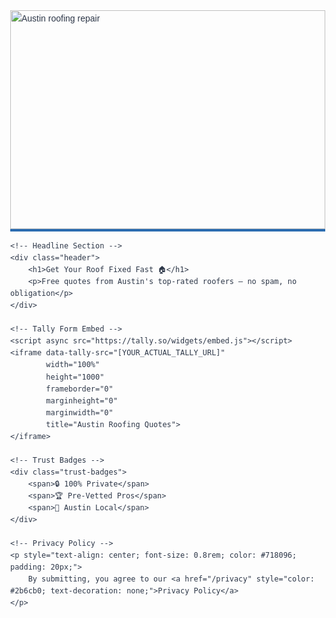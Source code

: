 <!index.html>
<html lang="en">
<head>
    <meta charset="UTF-8">
    <meta name="viewport" content="width=device-width, initial-scale=1.0">
    <title>Free Roofing Quotes | Austin Home Pros</title>
    <style>
        body {
            font-family: 'Arial', sans-serif;
            margin: 0;
            line-height: 1.6;
            color: #2d3748;
        }
        .header {
            text-align: center;
            padding: 40px 20px;
            background: #f7fafc;
        }
        .header h1 {
            font-size: 2.2rem;
            margin: 0 0 15px 0;
            color: #1a365d;
        }
        .header p {
            color: #4a5568;
            font-size: 1.1rem;
        }
        .trust-badges {
            display: flex;
            justify-content: center;
            gap: 25px;
            padding: 20px;
            background: #f7fafc;
            font-size: 0.9rem;
        }
        img {
            width: 100%;
            height: 350px;
            object-fit: cover;
            border-bottom: 4px solid #2b6cb0;
        }
    </style>
</head>
<body>
    <!-- Hero Image -->
    <img src="https://images.pexels.com/photos/221027/pexels-photo-221027.jpeg?auto=compress&cs=tinysrgb&w=1260&h=750&dpr=2" 
         alt="Austin roofing repair">

    <!-- Headline Section -->
    <div class="header">
        <h1>Get Your Roof Fixed Fast 🏠</h1>
        <p>Free quotes from Austin's top-rated roofers – no spam, no obligation</p>
    </div>

    <!-- Tally Form Embed -->
    <script async src="https://tally.so/widgets/embed.js"></script>
    <iframe data-tally-src="[YOUR_ACTUAL_TALLY_URL]"
            width="100%" 
            height="1000" 
            frameborder="0" 
            marginheight="0" 
            marginwidth="0" 
            title="Austin Roofing Quotes">
    </iframe>

    <!-- Trust Badges -->
    <div class="trust-badges">
        <span>🔒 100% Private</span>
        <span>🏆 Pre-Vetted Pros</span>
        <span>📍 Austin Local</span>
    </div>

    <!-- Privacy Policy -->
    <p style="text-align: center; font-size: 0.8rem; color: #718096; padding: 20px;">
        By submitting, you agree to our <a href="/privacy" style="color: #2b6cb0; text-decoration: none;">Privacy Policy</a>
    </p>
</body>
</html>


